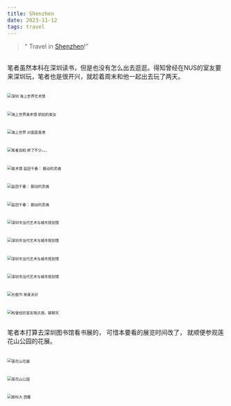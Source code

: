 ```yaml
---
title: Shenzhen
date: 2023-11-12
tags: travel
---
```



> “ Travel in [Shenzhen](https://zh.wikipedia.org/zh-sg/%E6%B7%B1%E5%9C%B3%E5%B8%82)!”


## 
笔者虽然本科在深圳读书，但是也没有怎么出去逛逛。得知曾经在NUS的室友要来深圳玩，笔者也是很开兴，就趁着周末和他一起出去玩了两天。

##

<img src="20231112/20231112-1.jpg" alt="深圳 海上世界艺术馆" style="zoom:60%;" />



##

<img src="20231112/20231112-2.jpg" alt="海上世界美术馆 抓拍的美女" style="zoom:60%;" />



##

<img src="20231112/20231112-3.jpg" alt="海上世界 对面是香港" style="zoom:60%;" />



##

<img src="20231112/20231112-4.jpg" alt="笔者自拍 胖了不少。。。" style="zoom:60%;" />



##

<img src="20231112/20231112-5.jpg" alt="美术馆 盐田千春： 颤动的灵魂" style="zoom:60%;" />



##

<img src="20231112/20231112-6.jpg" alt="盐田千春： 颤动的灵魂" style="zoom:60%;" />



##

<img src="20231112/20231112-7.jpg" alt="盐田千春： 颤动的灵魂" style="zoom:60%;" />

##

<img src="20231112/20231112-8.jpg" alt="深圳市当代艺术与城市规划馆" style="zoom:60%;" />



##

<img src="20231112/20231112-9.jpg" alt="深圳市当代艺术与城市规划馆" style="zoom:60%;" />



##

<img src="20231112/20231112-10.jpg" alt="深圳市当代艺术与城市规划馆" style="zoom:60%;" />



##

<img src="20231112/20231112-13.jpg" alt="深圳市当代艺术与城市规划馆" style="zoom:60%;" />



##

<img src="20231112/20231112-11.jpg" alt="光棍节 单身派对" style="zoom:60%;" />



##

<img src="20231112/20231112-12.jpg" alt="和曾经的室友喝点酒，聊聊天" style="zoom:60%;" />



##

笔者本打算去深圳图书馆看书展的， 可惜本要看的展览时间改了， 就顺便参观莲花山公园的花展。



##

<img src="20231112/20231112-14.jpg" alt="莲花山花展" style="zoom:60%;" />



##

<img src="20231112/20231112-15.jpg" alt="莲花山公园" style="zoom:60%;" />



##

<img src="20231112/20231112-16.jpg" alt="南科大 西餐" style="zoom:60%;" />


